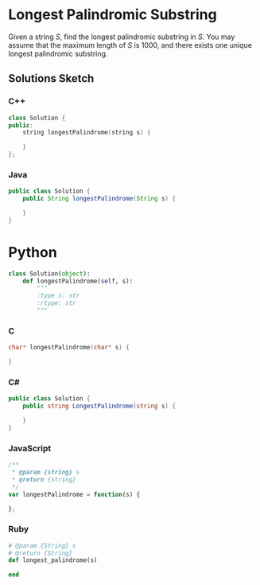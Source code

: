 # Longest Palindromic Substring

Given a string *S*, find the longest palindromic substring in *S*. You may assume that the maximum length of *S* is 1000, and there exists one unique longest palindromic substring.

## Solutions Sketch

### C++
```C++
class Solution {
public:
    string longestPalindrome(string s) {

    }
};
```

### Java
```Java
public class Solution {
    public String longestPalindrome(String s) {

    }
}
```

# Python
```Python
class Solution(object):
    def longestPalindrome(self, s):
        """
        :type s: str
        :rtype: str
        """
```

### C
```C
char* longestPalindrome(char* s) {

}
```

### C#
```C#
public class Solution {
    public string LongestPalindrome(string s) {

    }
}
```

### JavaScript
```JavaScript
/**
 * @param {string} s
 * @return {string}
 */
var longestPalindrome = function(s) {

};
```

### Ruby
```Ruby
# @param {String} s
# @return {String}
def longest_palindrome(s)

end
```